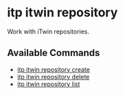 # itp itwin repository

Work with iTwin repositories.

## Available Commands

- [itp itwin repository create](itwin/repository/create.md)
- [itp itwin repository delete](itwin/repository/delete.md)
- [itp itwin repository list](itwin/repository/list.md)
